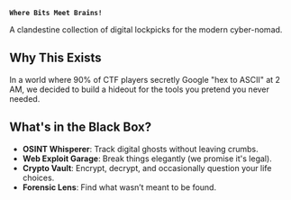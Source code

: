 **`Where Bits Meet Brains!`**

A clandestine collection of digital lockpicks for the modern cyber-nomad.  

## Why This Exists  
In a world where 90% of CTF players secretly Google "hex to ASCII" at 2 AM, we decided to build a hideout for the tools you pretend you never needed.  

## What's in the Black Box?  
- **OSINT Whisperer**: Track digital ghosts without leaving crumbs.  
- **Web Exploit Garage**: Break things elegantly (we promise it's legal).  
- **Crypto Vault**: Encrypt, decrypt, and occasionally question your life choices.  
- **Forensic Lens**: Find what wasn’t meant to be found.  


